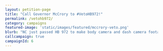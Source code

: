 ```yaml
---
layout: petition-page
title: "Call Governor McCrory to #VetoHB972!"
permalink: /vetohb972/
category: campaigns
featured-image: 'static/images/featured/mccrory-veto.png'
blurb: "NC just passed HB 972 to make body camera and dash camera footage NOT accessible to the public. Call Gov. McCrory to #VetoHB972!"
callcampaign: true
campaignId: 6
---
```


<link href='https://actionnetwork.org/css/style-embed-whitelabel.css' rel='stylesheet' type='text/css' /><script>window.yepnope || document.write('<script src="https://actionnetwork.org/includes/js/yepnope154-min.js"><\/script>');</script><script src='https://actionnetwork.org/widgets/v2/petition/gov-mccrory-veto-hb-972?format=js&source=widget&style=full'></script><div id='can-petition-area-gov-mccrory-veto-hb-972' style='width: 100%'><!-- this div is the target for our HTML insertion --></div>

<script>
      $(document).ready(function() {
        $('#can-petition-area-gov-mccrory-veto-hb-972').on('can_embed_loaded', function() {
            document.getElementsByName("commit")[0].value = "Call Now";
            $(".action_sidebar h4").text("Take Action");
            var str = document.getElementsByClassName("action_status_running_total")[0].innerHTML;
            var txt = str.replace("Signatures Collected", "Calls Completed");
              document.getElementsByClassName("action_status_running_total")[0].innerHTML = txt;
          });
      });
</script>